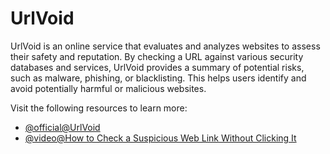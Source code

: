 # UrlVoid

UrlVoid is an online service that evaluates and analyzes websites to assess their safety and reputation. By checking a URL against various security databases and services, UrlVoid provides a summary of potential risks, such as malware, phishing, or blacklisting. This helps users identify and avoid potentially harmful or malicious websites.

Visit the following resources to learn more:

- [@official@UrlVoid](https://www.urlvoid.com/)
- [@video@How to Check a Suspicious Web Link Without Clicking It](https://www.youtube.com/watch?v=C1D0tNnTDe4)